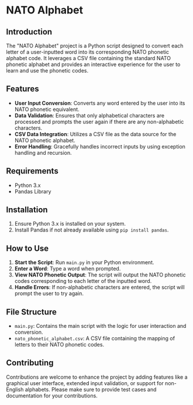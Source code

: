 # NATO Alphabet

## Introduction
The "NATO Alphabet" project is a Python script designed to convert each letter of a user-inputted word into its corresponding NATO phonetic alphabet code. It leverages a CSV file containing the standard NATO phonetic alphabet and provides an interactive experience for the user to learn and use the phonetic codes.

## Features
- **User Input Conversion**: Converts any word entered by the user into its NATO phonetic equivalent.
- **Data Validation**: Ensures that only alphabetical characters are processed and prompts the user again if there are any non-alphabetic characters.
- **CSV Data Integration**: Utilizes a CSV file as the data source for the NATO phonetic alphabet.
- **Error Handling**: Gracefully handles incorrect inputs by using exception handling and recursion.

## Requirements
- Python 3.x
- Pandas Library

## Installation
1. Ensure Python 3.x is installed on your system.
2. Install Pandas if not already available using `pip install pandas`.

## How to Use
1. **Start the Script**: Run `main.py` in your Python environment.
2. **Enter a Word**: Type a word when prompted.
3. **View NATO Phonetic Output**: The script will output the NATO phonetic codes corresponding to each letter of the inputted word.
4. **Handle Errors**: If non-alphabetic characters are entered, the script will prompt the user to try again.

## File Structure
- `main.py`: Contains the main script with the logic for user interaction and conversion.
- `nato_phonetic_alphabet.csv`: A CSV file containing the mapping of letters to their NATO phonetic codes.

## Contributing
Contributions are welcome to enhance the project by adding features like a graphical user interface, extended input validation, or support for non-English alphabets. Please make sure to provide test cases and documentation for your contributions.

